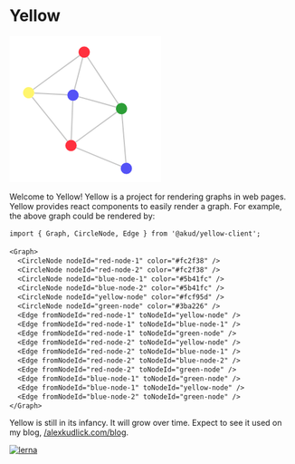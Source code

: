 # Yellow

![yellow-main](./yellow-main.png)

Welcome to Yellow! Yellow is a project for rendering graphs in web
pages. Yellow provides react components to easily render a graph. For
example, the above graph could be rendered by:

```
import { Graph, CircleNode, Edge } from '@akud/yellow-client';

<Graph>
  <CircleNode nodeId="red-node-1" color="#fc2f38" />
  <CircleNode nodeId="red-node-2" color="#fc2f38" />
  <CircleNode nodeId="blue-node-1" color="#5b41fc" />
  <CircleNode nodeId="blue-node-2" color="#5b41fc" />
  <CircleNode nodeId="yellow-node" color="#fcf95d" />
  <CircleNode nodeId="green-node" color="#3ba226" />
  <Edge fromNodeId="red-node-1" toNodeId="yellow-node" />
  <Edge fromNodeId="red-node-1" toNodeId="blue-node-1" />
  <Edge fromNodeId="red-node-1" toNodeId="green-node" />
  <Edge fromNodeId="red-node-2" toNodeId="yellow-node" />
  <Edge fromNodeId="red-node-2" toNodeId="blue-node-1" />
  <Edge fromNodeId="red-node-2" toNodeId="blue-node-2" />
  <Edge fromNodeId="red-node-2" toNodeId="green-node" />
  <Edge fromNodeId="blue-node-1" toNodeId="green-node" />
  <Edge fromNodeId="blue-node-1" toNodeId="yellow-node" />
  <Edge fromNodeId="blue-node-2" toNodeId="green-node" />
</Graph>
```

Yellow is still in its infancy. It will grow over time. Expect to see
it used on my blog, [/alexkudlick.com/blog](http//alexkudlick.com/blog).

[![lerna](https://img.shields.io/badge/maintained%20with-lerna-cc00ff.svg)](https://lernajs.io/)
